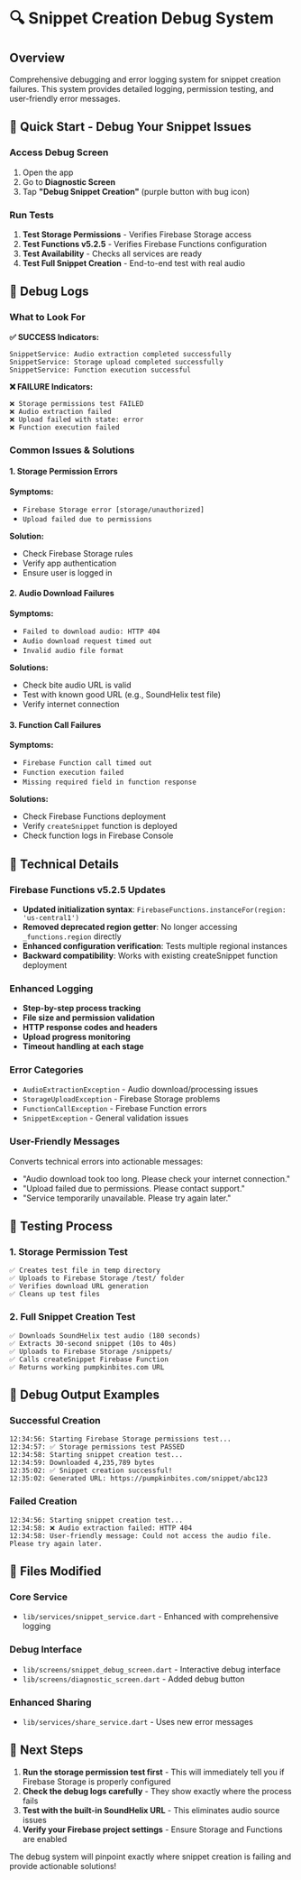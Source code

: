 # 🔍 Snippet Creation Debug System

## Overview
Comprehensive debugging and error logging system for snippet creation failures. This system provides detailed logging, permission testing, and user-friendly error messages.

## 🚀 Quick Start - Debug Your Snippet Issues

### Access Debug Screen
1. Open the app
2. Go to **Diagnostic Screen** 
3. Tap **"Debug Snippet Creation"** (purple button with bug icon)

### Run Tests
1. **Test Storage Permissions** - Verifies Firebase Storage access
2. **Test Functions v5.2.5** - Verifies Firebase Functions configuration
3. **Test Availability** - Checks all services are ready
4. **Test Full Snippet Creation** - End-to-end test with real audio

## 📝 Debug Logs

### What to Look For

**✅ SUCCESS Indicators:**
```
SnippetService: Audio extraction completed successfully
SnippetService: Storage upload completed successfully
SnippetService: Function execution successful
```

**❌ FAILURE Indicators:**
```
❌ Storage permissions test FAILED
❌ Audio extraction failed
❌ Upload failed with state: error
❌ Function execution failed
```

### Common Issues & Solutions

#### 1. Storage Permission Errors
**Symptoms:**
- `Firebase Storage error [storage/unauthorized]`
- `Upload failed due to permissions`

**Solution:**
- Check Firebase Storage rules
- Verify app authentication
- Ensure user is logged in

#### 2. Audio Download Failures  
**Symptoms:**
- `Failed to download audio: HTTP 404`
- `Audio download request timed out`
- `Invalid audio file format`

**Solutions:**
- Check bite audio URL is valid
- Test with known good URL (e.g., SoundHelix test file)
- Verify internet connection

#### 3. Function Call Failures
**Symptoms:**
- `Firebase Function call timed out`
- `Function execution failed`
- `Missing required field in function response`

**Solutions:**
- Check Firebase Functions deployment
- Verify `createSnippet` function is deployed
- Check function logs in Firebase Console

## 🔧 Technical Details

### Firebase Functions v5.2.5 Updates
- **Updated initialization syntax**: `FirebaseFunctions.instanceFor(region: 'us-central1')`
- **Removed deprecated region getter**: No longer accessing `_functions.region` directly
- **Enhanced configuration verification**: Tests multiple regional instances
- **Backward compatibility**: Works with existing createSnippet function deployment

### Enhanced Logging
- **Step-by-step process tracking**
- **File size and permission validation**
- **HTTP response codes and headers**
- **Upload progress monitoring**
- **Timeout handling at each stage**

### Error Categories
- `AudioExtractionException` - Audio download/processing issues
- `StorageUploadException` - Firebase Storage problems  
- `FunctionCallException` - Firebase Function errors
- `SnippetException` - General validation issues

### User-Friendly Messages
Converts technical errors into actionable messages:
- "Audio download took too long. Please check your internet connection."
- "Upload failed due to permissions. Please contact support."
- "Service temporarily unavailable. Please try again later."

## 📱 Testing Process

### 1. Storage Permission Test
```
✅ Creates test file in temp directory
✅ Uploads to Firebase Storage /test/ folder  
✅ Verifies download URL generation
✅ Cleans up test files
```

### 2. Full Snippet Creation Test
```
✅ Downloads SoundHelix test audio (180 seconds)
✅ Extracts 30-second snippet (10s to 40s)
✅ Uploads to Firebase Storage /snippets/
✅ Calls createSnippet Firebase Function
✅ Returns working pumpkinbites.com URL
```

## 🎯 Debug Output Examples

### Successful Creation
```
12:34:56: Starting Firebase Storage permissions test...
12:34:57: ✅ Storage permissions test PASSED
12:34:58: Starting snippet creation test...
12:34:59: Downloaded 4,235,789 bytes
12:35:02: ✅ Snippet creation successful!
12:35:02: Generated URL: https://pumpkinbites.com/snippet/abc123
```

### Failed Creation
```
12:34:56: Starting snippet creation test...
12:34:58: ❌ Audio extraction failed: HTTP 404
12:34:58: User-friendly message: Could not access the audio file. Please try again later.
```

## 🔗 Files Modified

### Core Service
- `lib/services/snippet_service.dart` - Enhanced with comprehensive logging

### Debug Interface  
- `lib/screens/snippet_debug_screen.dart` - Interactive debug interface
- `lib/screens/diagnostic_screen.dart` - Added debug button

### Enhanced Sharing
- `lib/services/share_service.dart` - Uses new error messages

## 🎉 Next Steps

1. **Run the storage permission test first** - This will immediately tell you if Firebase Storage is properly configured
2. **Check the debug logs carefully** - They show exactly where the process fails
3. **Test with the built-in SoundHelix URL** - This eliminates audio source issues
4. **Verify your Firebase project settings** - Ensure Storage and Functions are enabled

The debug system will pinpoint exactly where snippet creation is failing and provide actionable solutions!